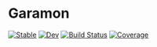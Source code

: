 # Garamon

[![Stable](https://img.shields.io/badge/docs-stable-blue.svg)](https://JuliaConstraints.github.io/Garamon.jl/stable)
[![Dev](https://img.shields.io/badge/docs-dev-blue.svg)](https://JuliaConstraints.github.io/Garamon.jl/dev)
[![Build Status](https://github.com/JuliaConstraints/Garamon.jl/workflows/CI/badge.svg)](https://github.com/JuliaConstraints/Garamon.jl/actions)
[![Coverage](https://codecov.io/gh/JuliaConstraints/Garamon.jl/branch/master/graph/badge.svg)](https://codecov.io/gh/JuliaConstraints/Garamon.jl)
